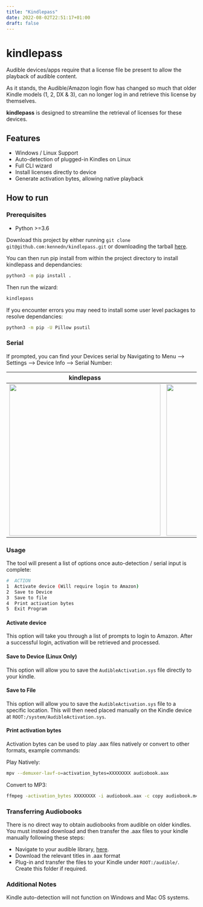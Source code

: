 ```yaml
---
title: "Kindlepass"
date: 2022-08-02T22:51:17+01:00
draft: false
---
```


# kindlepass
Audible devices/apps require that a license file be present to allow the playback of audible content.

As it stands, the Audible/Amazon login flow has changed so much that older Kindle models (1, 2, DX & 3), can no longer log in and retrieve this license by themselves.

**kindlepass** is designed to streamline the retrieval of licenses for these devices.

## Features
- Windows / Linux Support
- Auto-detection of plugged-in Kindles on Linux
- Full CLI wizard
- Install licenses directly to device
- Generate activation bytes, allowing native playback

## How to run

### Prerequisites
- Python >=3.6

Download this project by either running `git clone git@github.com:kennedn/kindlepass.git`
or downloading the tarball [here](https://github.com/kennedn/kindlepass/archive/master.zip).
  
You can then run pip install from within the project directory to install kindlepass and dependancies:
```bash
python3 -m pip install .
```
Then run the wizard:
```bash
kindlepass
```
If you encounter errors you may need to install some user level packages to resolve dependancies:
```bash
python3 -m pip -U Pillow psutil
```

### Serial
If prompted, you can find your Devices serial by Navigating to
Menu --> Settings --> Device Info --> Serial Number:

kindlepass                                       | On Device                                       
:-----------------------------------------------:|:-----------------------------------------------:
<img src="images/serial_script.png" width="400"/>|<img src="images/serial_device.png" width="400"/>

### Usage
The tool will present a list of options once auto-detection / serial input is complete:
```bash
#  ACTION                                        
1  Activate device (Will require login to Amazon)
2  Save to Device                                
3  Save to file                                  
4  Print activation bytes                        
5  Exit Program
```
#### Activate device
This option will take you through a list of prompts to login to Amazon. After a successful login, activation will
be retrieved and processed.

#### Save to Device (Linux Only)
This option will allow you to save the `AudibleActivation.sys` file directly to your kindle.

#### Save to File
This option will allow you to save the `AudibleActivation.sys` file to a specific location. This will then need placed
manually on the Kindle device at `ROOT:/system/AudibleActivation.sys`.

#### Print activation bytes
Activation bytes can be used to play .aax files natively or convert to other formats, example commands:

Play Natively:
```bash
mpv --demuxer-lavf-o=activation_bytes=XXXXXXXX audiobook.aax
```
Convert to MP3:
```bash
ffmpeg -activation_bytes XXXXXXXX -i audiobook.aax -c copy audiobook.m4b
```

### Transferring Audiobooks

There is no direct way to obtain audiobooks from audible on older kindles. You must instead download and then transfer the .aax files to your kindle manually following these steps:

- Navigate to your audible library, [here](https://www.audible.co.uk/library/titles).
- Download the relevant titles in .aax format
- Plug-in and transfer the files to your Kindle under `ROOT:/audible/`. Create this folder if required.

### Additional Notes
Kindle auto-detection will not function on Windows and Mac OS systems.


